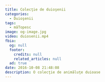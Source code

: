 ```yaml
---
title: Colecţie de duioşenii
categories:
  - Duioşenii
tags:
  - măTopesc
image: og-image.jpg  
video: duiosenii.mp4    
fbia:
  og: null
  footer:
    credits: null
    related_articles: null
  ad: true
date: 2016-10-08 21:48:08
description: O colecţie de animăluţe duioase
---
```

